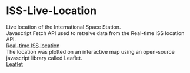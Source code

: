 # ISS-Live-Location
Live location of the International Space Station.\
Javascript Fetch API used to retreive data from the Real-time ISS location API.\
[Real-time ISS location](https://wheretheiss.at/)\
The location was plotted on an interactive map using an open-source javascript library called Leaflet.\
[Leaflet](https://leafletjs.com/)
